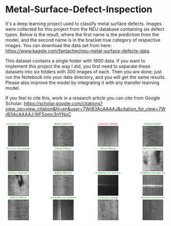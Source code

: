 # Metal-Surface-Defect-Inspection
It's a deep learning project used to classify metal surface defects. Images were collected for this project from the NEU database containing six defect types. Below is the result, where the first name is the prediction from the model, and the second name is in the bracket true category of respective images. You can download the data set from here: https://www.kaggle.com/fantacher/neu-metal-surface-defects-data. 

This dataset contains a single folder with 1800 data. If you want to implement this project the way I did, you first need to separate these datasets into six folders with 300 images of each. Then you are done; just run the Notebook into your data directory, and you will get the same results. Please also improve the model by integrating it with any transfer learning model.

If you feel to cite this, work in a research article you can cite from Google Scholar: https://scholar.google.com/citations?view_op=view_citation&hl=en&user=7WrB3AcAAAAJ&citation_for_view=7WrB3AcAAAAJ:WF5omc3nYNoC

![Test Results](test_result.png)


